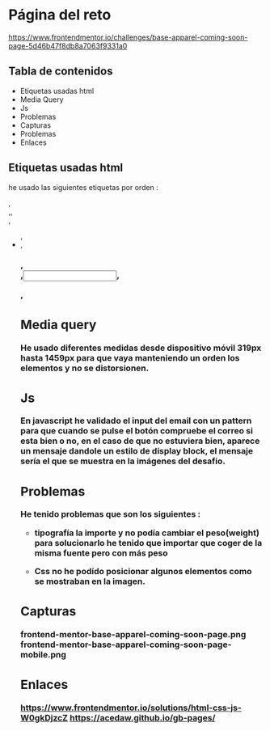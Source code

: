 # Página del reto

https://www.frontendmentor.io/challenges/base-apparel-coming-soon-page-5d46b47f8db8a7063f9331a0

## Tabla de contenidos

- Etiquetas usadas html
- Media Query
- Js
- Problemas
- Capturas
- Problemas
- Enlaces

## Etiquetas usadas html

he usado las siguientes etiquetas por orden :

<div>,<section>,<img>,<aside>,<ul>,<li>,<h1>,<form>,<input>,<p>,<aside>

## Media query

He usado diferentes medidas desde dispositivo móvil 319px hasta 1459px para que vaya manteniendo un orden los elementos y no se distorsionen.

## Js 

En javascript he validado el input del email con un pattern  para que cuando se pulse el botón compruebe el correo si esta bien o no, en el caso de que no estuviera bien, aparece un mensaje dandole un estilo de display block, el mensaje sería el que se muestra en la imágenes del desafio.

## Problemas 

He tenido problemas que son los siguientes : 

  - tipografía la importe y no podía cambiar el peso(weight)  para solucionarlo he tenido que  importar que coger de la misma fuente pero con más peso

  - Css no he podído posicionar algunos elementos como se mostraban en la imagen.

  ## Capturas 

  frontend-mentor-base-apparel-coming-soon-page.png
  frontend-mentor-base-apparel-coming-soon-page-mobile.png

  ## Enlaces

https://www.frontendmentor.io/solutions/html-css-js-W0gkDjzcZ
https://acedaw.github.io/gb-pages/
